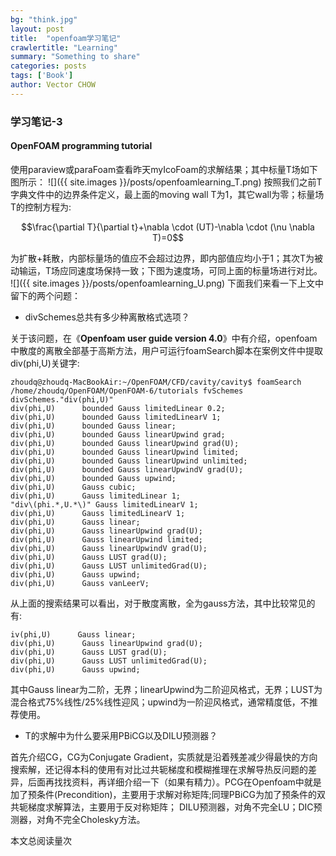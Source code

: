 ```yaml
---
bg: "think.jpg"
layout: post
title:  "openfoam学习笔记"
crawlertitle: "Learning"
summary: "Something to share"
categories: posts
tags: ['Book']
author: Vector CHOW
---
```

<script type="text/x-mathjax-config">
    MathJax.Hub.Config({
      tex2jax: {
        skipTags: ['script', 'noscript', 'style', 'textarea', 'pre'],
        inlineMath: [['$','$']]
      }
    });
  </script>
  <script src="https://cdn.mathjax.org/mathjax/latest/MathJax.js?config=TeX-AMS-MML_HTMLorMML" type="text/javascript"></script>
  
### 学习笔记-3
#### OpenFOAM programming tutorial
使用paraview或paraFoam查看昨天myIcoFoam的求解结果；其中标量T场如下图所示：
![]({{ site.images }}/posts/openfoamlearning_T.png) 
按照我们之前T字典文件中的边界条件定义，最上面的moving wall T为1，其它wall为零；标量场T的控制方程为:

$$\frac{\partial T}{\partial t}+\nabla \cdot (UT)-\nabla \cdot (\nu \nabla T)=0$$ 

为扩散+耗散，内部标量场的值应不会超过边界，即内部值应均小于1；其次T为被动输运，T场应同速度场保持一致；下图为速度场，可同上面的标量场进行对比。
![]({{ site.images }}/posts/openfoamlearning_U.png) 
下面我们来看一下上文中留下的两个问题：

+ divSchemes总共有多少种离散格式选项？

关于该问题，在《**Openfoam user guide version 4.0**》中有介绍，openfoam中散度的离散全部基于高斯方法，用户可运行foamSearch脚本在案例文件中提取div(phi,U)关键字:

```
zhoudq@zhoudq-MacBookAir:~/OpenFOAM/CFD/cavity/cavity$ foamSearch /home/zhoudq/OpenFOAM/OpenFOAM-6/tutorials fvSchemes  divSchemes."div(phi,U)"
div(phi,U)      bounded Gauss limitedLinear 0.2;
div(phi,U)      bounded Gauss limitedLinearV 1;
div(phi,U)      bounded Gauss linear;
div(phi,U)      bounded Gauss linearUpwind grad;
div(phi,U)      bounded Gauss linearUpwind grad(U);
div(phi,U)      bounded Gauss linearUpwind limited;
div(phi,U)      bounded Gauss linearUpwind unlimited;
div(phi,U)      bounded Gauss linearUpwindV grad(U);
div(phi,U)      bounded Gauss upwind;
div(phi,U)      Gauss cubic;
div(phi,U)      Gauss limitedLinear 1;
"div\(phi.*,U.*\)" Gauss limitedLinearV 1;
div(phi,U)      Gauss limitedLinearV 1;
div(phi,U)      Gauss linear;
div(phi,U)      Gauss linearUpwind grad(U);
div(phi,U)      Gauss linearUpwind limited;
div(phi,U)      Gauss linearUpwindV grad(U);
div(phi,U)      Gauss LUST grad(U);
div(phi,U)      Gauss LUST unlimitedGrad(U);
div(phi,U)      Gauss upwind;
div(phi,U)      Gauss vanLeerV;

```

从上面的搜索结果可以看出，对于散度离散，全为gauss方法，其中比较常见的有:

```
iv(phi,U)      Gauss linear;
div(phi,U)      Gauss linearUpwind grad(U);
div(phi,U)      Gauss LUST grad(U);
div(phi,U)      Gauss LUST unlimitedGrad(U);
div(phi,U)      Gauss upwind;
```
其中Gauss linear为二阶，无界；linearUpwind为二阶迎风格式，无界；LUST为混合格式75%线性/25%线性迎风；upwind为一阶迎风格式，通常精度低，不推荐使用。

+ T的求解中为什么要采用PBiCG以及DILU预测器？

首先介绍CG，CG为Conjugate Gradient，实质就是沿着残差减少得最快的方向搜索解，还记得本科的使用有对比过共轭梯度和模糊推理在求解导热反问题的差异，后面再找找资料，再详细介绍一下（如果有精力）。PCG在Openfoam中就是加了预条件(Precondition)，主要用于求解对称矩阵;同理PBiCG为加了预条件的双共轭梯度求解算法，主要用于反对称矩阵；
DILU预测器，对角不完全LU；DIC预测器，对角不完全Cholesky方法。


 <span id="busuanzi_container_page_pv">
  本文总阅读量<span id="busuanzi_value_page_pv"></span>次
</span>

